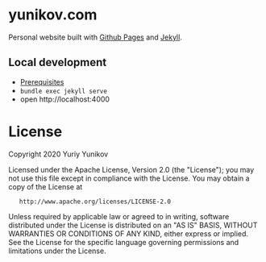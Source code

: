 # yunikov.com

Personal website built with [Github Pages](https://pages.github.com/) and [Jekyll](http://jekyllrb.com/).

## Local development

- [Prerequisites](https://help.github.com/en/github/working-with-github-pages/testing-your-github-pages-site-locally-with-jekyll)
- `bundle exec jekyll serve`
- open http://localhost:4000


License
=================

   Copyright 2020 Yuriy Yunikov

   Licensed under the Apache License, Version 2.0 (the "License");
   you may not use this file except in compliance with the License.
   You may obtain a copy of the License at

       http://www.apache.org/licenses/LICENSE-2.0

   Unless required by applicable law or agreed to in writing, software
   distributed under the License is distributed on an "AS IS" BASIS,
   WITHOUT WARRANTIES OR CONDITIONS OF ANY KIND, either express or implied.
   See the License for the specific language governing permissions and
   limitations under the License.
